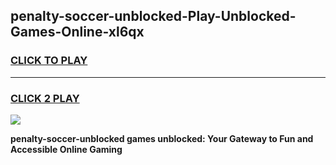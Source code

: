 
## penalty-soccer-unblocked-Play-Unblocked-Games-Online-xl6qx
<h3>
<a href="https://premium76.site?title=penalty-soccer-unblocked&ref=25A">CLICK TO PLAY</a></h3>
<hr>

<h3>
<a href="https://premium76.site?title=penalty-soccer-unblocked&ref=25A">CLICK 2 PLAY</a>
  
</h3>

<a href="https://premium76.site?title=penalty-soccer-unblocked&ref=25A"><img src="https://clearcache.store/games.png"></a>


**penalty-soccer-unblocked games unblocked: Your Gateway to Fun and Accessible Online Gaming**

